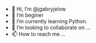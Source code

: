 - 👋 Hi, I’m @jgabryjelow
- 👀 I’m beginer
- 🌱 I’m currently learning Python.
- 💞️ I’m looking to collaborate on ...
- 📫 How to reach me ...

<!---
jgabryjelow/jgabryjelow is a ✨ special ✨ repository because its `README.md` (this file) appears on your GitHub profile.
You can click the Preview link to take a look at your changes.
--->
